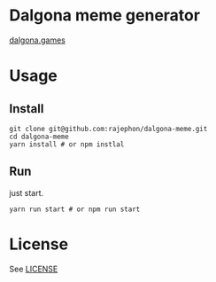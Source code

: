 # Dalgona meme generator

[dalgona.games](https://dalgona.games)

# Usage

## Install

```shell
git clone git@github.com:rajephon/dalgona-meme.git
cd dalgona-meme
yarn install # or npm instlal
```

## Run

just start.

```shell
yarn run start # or npm run start
```

# License

See [LICENSE](https://github.com/rajephon/dalgona-meme/blob/master/LICENSE)
